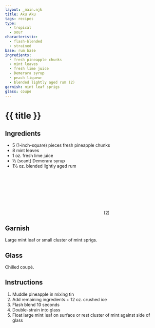 ```yaml
---
layout: _main.njk
title: Aku Aku
tags: recipes
type:
  - tropical
  - sour
characteristic:
  - flash-blended
  - strained
base: rum base
ingredients:
  - fresh pineapple chunks
  - mint leaves
  - fresh lime juice
  - Demerara syrup
  - peach liqueur
  - blended lightly aged rum (2)
garnish: mint leaf sprigs
glass: coupe
---
```

<!-- markdownlint-disable MD025 -->
# {{ title }}
<!-- markdownlint-disable MD025 -->

## Ingredients

* 5 (1-inch-square) pieces fresh pineapple chunks
* 8 mint leaves
* 1 oz. fresh lime juice
* &frac12; (scant) Demerara syrup
* 1&frac12; oz. blended lightly aged rum<icon-l space="1em"><span class="with-icon"><svg class="icon"><use href="/assets/images/icons/circle-2.svg#circle-2"></use></svg><span class="sr-only">(2)</span></span></icon-l>

## Garnish

Large mint leaf or small cluster of mint sprigs.

## Glass

Chilled coupé.

## Instructions

1. Muddle pineapple in mixing tin
2. Add remaining ingredients + 12 oz. crushed ice
3. Flash blend 10 seconds
4. Double-strain into glass
5. Float large mint leaf on surface or rest cluster of mint against side of glass
